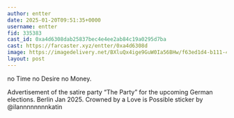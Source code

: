 ```yaml
---
author: entter
date: 2025-01-20T09:51:35+0000
username: entter
fid: 335383
cast_id: 0xa4d6308dab25837bec4e4ee2ab84c19a0295d7ba
cast: https://farcaster.xyz/entter/0xa4d6308d
image: https://imagedelivery.net/BXluQx4ige9GuW0Ia56BHw/f63ed1d4-b111-4102-de1c-8c8649f5ea00/original
layout: post
---
```


no Time
no Desire
no Money.

Advertisement of the satire party “The Party” for the upcoming German elections. Berlin Jan 2025. Crowned by a Love is Possible sticker by @ilannnnnnnnkatin

<img src='https://imagedelivery.net/BXluQx4ige9GuW0Ia56BHw/f63ed1d4-b111-4102-de1c-8c8649f5ea00/original' alt='' referrerpolicy='no-referrer'/>

